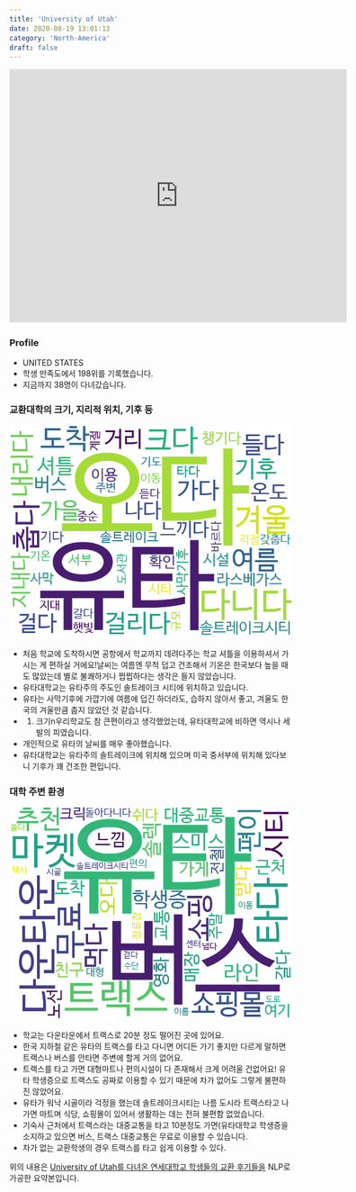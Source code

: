 ```yaml
---
title: 'University of Utah'
date: 2020-08-19 13:01:13
category: 'North-America'
draft: false
---
```


<iframe
width="600"
height="450"
frameborder="0" style="border:0"
src="https://www.google.com/maps/embed/v1/place?key=AIzaSyC9e1AME-pVmWC4hBpFdu5S4dKzyepa3HQ&q=University+of+Utah&center=40.764936799999994,-111.84210209999999&zoom=14" allowfullscreen>
</iframe>

### Profile

* UNITED STATES
* 학생 만족도에서 198위를 기록했습니다.
* 지금까지 38명이 다녀갔습니다. 

### 교환대학의 크기, 지리적 위치, 기후 등

![gen_info-WordCloud](../univ_wordclouds_okt/gen_info/US000247_gen_info_okt.png)

* 처음 학교에 도착하시면 공항에서 학교까지 데려다주는 학교 셔틀을 이용하셔서 가시는 게 편하실 거에요!날씨는 여름엔 무척 덥고 건조해서 기온은 한국보다 높을 때도 많았는데 별로 불쾌하거나 찝찝하다는 생각은 들지 않았습니다.
* 유타대학교는 유타주의 주도인 솔트레이크 시티에 위치하고 있습니다.
* 유타는 사막기후에 가깝기에 여름에 덥긴 하더라도, 습하지 않아서 좋고, 겨울도 한국의 겨울만큼 춥지 않았던 것 같습니다.
* 1. 크기n우리학교도 참 큰편이라고 생각했었는데, 유타대학교에 비하면 역시나 세발의 피였습니다.
* 개인적으로 유타의 날씨를 매우 좋아했습니다.
* 유타대학교는 유타주의 솔트레이크에 위치해 있으며 미국 중서부에 위치해 있다보니 기후가 꽤 건조한 편입니다.


### 대학 주변 환경

![env_info-WordCloud](../univ_wordclouds_okt/env_info/US000247_env_info_okt.png)

* 학교는 다운타운에서 트랙스로 20분 정도 떨어진 곳에 있어요.
* 한국 지하철 같은 유타의 트랙스를 타고 다니면 어디든 가기 좋지만 다르게 말하면 트랙스나 버스를 안타면 주변에 할게 거의 없어요.
* 트랙스를 타고 가면 대형마트나 편의시설이 다 존재해서 크게 어려울 건없어요! 유타 학생증으로 트랙스도 공짜로 이용할 수 있기 때문에 차가 없어도 그렇게 불편하진 않았어요.
* 유타가 워낙 시골이라 걱정을 했는데 솔트레이크시티는 나름 도시라 트랙스타고 나가면 마트며 식당, 쇼핑몰이 있어서 생활하는 데는 전혀 불편함 없었습니다.
* 기숙사 근처에서 트랙스라는 대중교통을 타고 10분정도 가면(유타대학교 학생증을 소지하고 있으면 버스, 트랙스 대중교통은 무료로 이용할 수 있습니다.
* 차가 없는 교환학생의 경우 트랙스를 타고 쉽게 이용할 수 있다.


위의 내용은 [University of Utah를 다녀온 연세대학교 학생들의 교환 후기들을](http://oia.yonsei.ac.kr/partner/expReport.asp?ucode=US000247&bgbn=A) NLP로 가공한 요약본입니다. 
